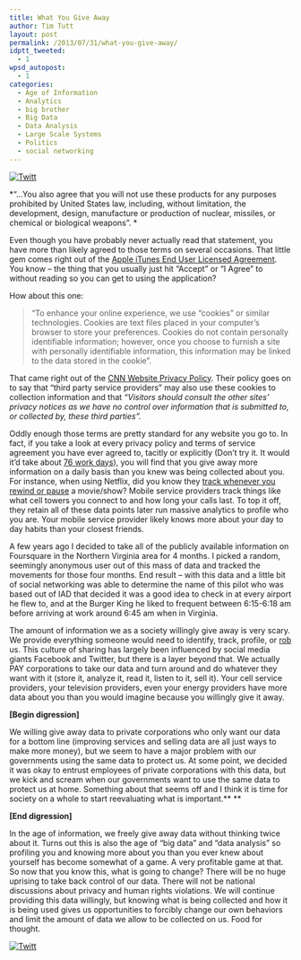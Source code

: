 ```yaml
---
title: What You Give Away
author: Tim Tutt
layout: post
permalink: /2013/07/31/what-you-give-away/
idptt_tweeted:
  - 1
wpsd_autopost:
  - 1
categories:
  - Age of Information
  - Analytics
  - big brother
  - Big Data
  - Data Analysis
  - Large Scale Systems
  - Politics
  - social networking
---
```

<div class="twttr_button">
  <a href="http://twitter.com/share?url=http://www.timtutt.com/2013/07/31/what-you-give-away/&text=What+You+Give+Away" target="_blank" title="Click here if you like this article."> <img src="http://www.timtutt.com/wp-content/plugins/twitter-plugin/images/twitt.gif" alt="Twitt" /> </a>
</div>

*&#8220;&#8230;You also agree that you will not use these products for any purposes prohibited by United States law, including, without limitation, the development, design, manufacture or production of nuclear, missiles, or chemical or biological weapons&#8221;. *

Even though you have probably never actually read that statement, you have more than likely agreed to those terms on several occasions. That little gem comes right out of the [Apple iTunes End User Licensed Agreement][1]. You know &#8211; the thing that you usually just hit &#8220;Accept&#8221; or &#8220;I Agree&#8221; to without reading so you can get to using the application?

How about this one:

> &#8220;To enhance your online experience, we use &#8220;cookies&#8221; or similar technologies. Cookies are text files placed in your computer&#8217;s browser to store your preferences. Cookies do not contain personally identifiable information; however, once you choose to furnish a site with personally identifiable information, this information may be linked to the data stored in the cookie&#8221;.

That came right out of the [CNN Website Privacy Policy][2]. Their policy goes on to say that &#8220;third party service providers&#8221; may also use these cookies to collection information and that *&#8220;Visitors should consult the other sites&#8217; privacy notices as we have no control over information that is submitted to, or collected by, these third parties&#8221;.*

Oddly enough those terms are pretty standard for any website you go to. In fact, if you take a look at every privacy policy and terms of service agreement you have ever agreed to, tacitly or explicitly (Don&#8217;t try it. It would it&#8217;d take about [76 work days][3]), you will find that you give away more information on a daily basis than you knew was being collected about you. For instance, when using Netflix, did you know they [track whenever you rewind or pause][4] a movie/show? Mobile service providers track things like what cell towers you connect to and how long your calls last. To top it off, they retain all of these data points later run massive analytics to profile who you are. Your mobile service provider likely knows more about your day to day habits than your closest friends.

A few years ago I decided to take all of the publicly available information on Foursquare in the Northern Virginia area for 4 months. I picked a random, seemingly anonymous user out of this mass of data and tracked the movements for those four months. End result &#8211; with this data and a little bit of social networking was able to determine the name of this pilot who was based out of IAD that decided it was a good idea to check in at every airport he flew to, and at the Burger King he liked to frequent between 6:15-6:18 am before arriving at work around 6:45 am when in Virginia.

The amount of information we as a society willingly give away is very scary. We provide everything someone would need to identify, track, profile, or [rob][5] us. This culture of sharing has largely been influenced by social media giants Facebook and Twitter, but there is a layer beyond that. We actually PAY corporations to take our data and turn around and do whatever they want with it (store it, analyze it, read it, listen to it, sell it). Your cell service providers, your television providers, even your energy providers have more data about you than you would imagine because you willingly give it away.

**[Begin digression]**

We willing give away data to private corporations who only want our data for a bottom line (improving services and selling data are all just ways to make more money), but we seem to have a major problem with our governments using the same data to protect us. At some point, we decided it was okay to entrust employees of private corporations with this data, but we kick and scream when our governments want to use the same data to protect us at home. Something about that seems off and I think it is time for society on a whole to start reevaluating what is important.** **

**[End digression]**

In the age of information, we freely give away data without thinking twice about it. Turns out this is also the age of &#8220;big data&#8221; and &#8220;data analysis&#8221; so profiling you and knowing more about you than you ever knew about yourself has become somewhat of a game. A very profitable game at that. So now that you know this, what is going to change? There will be no huge uprising to take back control of our data. There will not be national discussions about privacy and human rights violations. We will continue providing this data willingly, but knowing what is being collected and how it is being used gives us opportunities to forcibly change our own behaviors and limit the amount of data we allow to be collected on us. Food for thought.

<div class="twttr_button">
  <a href="http://twitter.com/share?url=http://www.timtutt.com/2013/07/31/what-you-give-away/&text=What+You+Give+Away" target="_blank" title="Click here if you like this article."> <img src="http://www.timtutt.com/wp-content/plugins/twitter-plugin/images/twitt.gif" alt="Twitt" /> </a>
</div>

 [1]: http://www.apple.com/legal/internet-services/itunes/appstore/dev/stdeula/
 [2]: http://www.cnn.com/privacy.html
 [3]: http://techland.time.com/2012/03/06/youd-need-76-work-days-to-read-all-your-privacy-policies-each-year/
 [4]: http://gigaom.com/2012/06/14/netflix-analyzes-a-lot-of-data-about-your-viewing-habits/
 [5]: http://mashable.com/2010/02/17/pleaserobme/